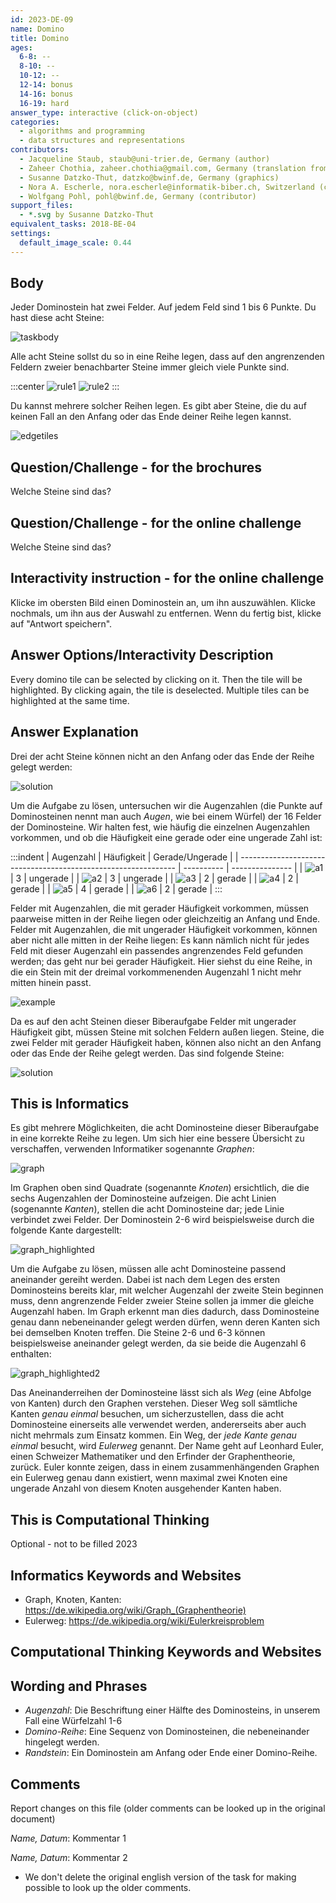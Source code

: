 ```yaml
---
id: 2023-DE-09
name: Domino
title: Domino
ages:
  6-8: --
  8-10: --
  10-12: --
  12-14: bonus
  14-16: bonus
  16-19: hard
answer_type: interactive (click-on-object)
categories:
  - algorithms and programming
  - data structures and representations
contributors:
  - Jacqueline Staub, staub@uni-trier.de, Germany (author)
  - Zaheer Chothia, zaheer.chothia@gmail.com, Germany (translation from German into English)
  - Susanne Datzko-Thut, datzko@bwinf.de, Germany (graphics)
  - Nora A. Escherle, nora.escherle@informatik-biber.ch, Switzerland (contributor)
  - Wolfgang Pohl, pohl@bwinf.de, Germany (contributor)
support_files:
  - *.svg by Susanne Datzko-Thut
equivalent_tasks: 2018-BE-04
settings:
  default_image_scale: 0.44
---
```


## Body

Jeder Dominostein hat zwei Felder. Auf jedem Feld sind 1 bis 6 Punkte. Du hast diese acht Steine: 

![taskbody](graphics/2023-DE-09-taskbody.svg "Domino (600px)")

Alle acht Steine sollst du so in eine Reihe legen, dass auf den angrenzenden Feldern zweier benachbarter Steine immer gleich viele Punkte sind.

:::center
![rule1](graphics/2023-DE-09-domino-example-good.svg "richtig") ![rule2](graphics/2023-DE-09-domino-example-bad.svg "falsch") 
:::

Du kannst mehrere solcher Reihen legen. Es gibt aber Steine, die du auf keinen Fall an den Anfang oder das Ende deiner Reihe legen kannst.

![edgetiles](graphics/2023-DE-09-domino-example-edge.svg "Steine am Anfang und am Ende")

## Question/Challenge - for the brochures

Welche Steine sind das?


## Question/Challenge - for the online challenge

Welche Steine sind das?


## Interactivity instruction - for the online challenge

Klicke im obersten Bild einen Dominostein an, um ihn auszuwählen. Klicke nochmals, um ihn aus der Auswahl zu entfernen. Wenn du fertig bist, klicke auf "Antwort speichern".


## Answer Options/Interactivity Description

Every domino tile can be selected by clicking on it. Then the tile will be highlighted. By clicking again, the tile is deselected. Multiple tiles can be highlighted at the same time.


## Answer Explanation

Drei der acht Steine können nicht an den Anfang oder das Ende der Reihe gelegt werden:

![solution]

[solution]: graphics/2023-DE-09-domino_solution.svg "Lösung"

Um die Aufgabe zu lösen, untersuchen wir die Augenzahlen (die Punkte auf Dominosteinen nennt man auch _Augen_, wie bei einem Würfel) der 16 Felder der Dominosteine.  Wir halten fest, wie häufig die einzelnen Augenzahlen vorkommen, und ob die Häufigkeit eine gerade oder eine ungerade Zahl ist:

:::indent
| Augenzahl                                                      | Häufigkeit | Gerade/Ungerade |
| -------------------------------------------------------------- | ---------- | --------------- |
| ![a1](graphics/2023-DE-09-numberofpoints1.svg "Domino (30px)") | 3          | ungerade        |
| ![a2](graphics/2023-DE-09-numberofpoints2.svg "Domino (30px)") | 3          | ungerade        |
| ![a3](graphics/2023-DE-09-numberofpoints3.svg "Domino (30px)") | 2          | gerade          |
| ![a4](graphics/2023-DE-09-numberofpoints4.svg "Domino (30px)") | 2          | gerade          |
| ![a5](graphics/2023-DE-09-numberofpoints5.svg "Domino (30px)") | 4          | gerade          |
| ![a6](graphics/2023-DE-09-numberofpoints6.svg "Domino (30px)") | 2          | gerade          |
:::

Felder mit Augenzahlen, die mit gerader Häufigkeit vorkommen, müssen paarweise mitten in der Reihe liegen oder gleichzeitig an Anfang und Ende. Felder mit Augenzahlen, die mit ungerader Häufigkeit vorkommen, können aber nicht alle mitten in der Reihe liegen: Es kann nämlich nicht für jedes Feld mit dieser Augenzahl ein passendes angrenzendes Feld gefunden werden; das geht nur bei gerader Häufigkeit. Hier siehst du eine Reihe, in die ein Stein mit der dreimal vorkommenenden Augenzahl 1 nicht mehr mitten hinein passt.

![example](graphics/2023-DE-09-domino_explanation_spare2.svg "nicht passender Stein")

Da es auf den acht Steinen dieser Biberaufgabe Felder mit ungerader Häufigkeit gibt, müssen Steine mit solchen Feldern außen liegen.  Steine, die zwei Felder mit gerader Häufigkeit haben, können also nicht an den Anfang oder das Ende der Reihe gelegt werden. Das sind folgende Steine:

![solution]



## This is Informatics

Es gibt mehrere Möglichkeiten, die acht Dominosteine dieser Biberaufgabe in eine korrekte Reihe zu legen. Um sich hier eine bessere Übersicht zu verschaffen, verwenden Informatiker sogenannte _Graphen_:

![graph](graphics/2023-DE-09-explanation.svg "Diagramm (200px)")

Im Graphen oben sind Quadrate (sogenannte _Knoten_) ersichtlich, die die sechs Augenzahlen der Dominosteine aufzeigen. Die acht Linien (sogenannte _Kanten_), stellen die acht Dominosteine dar; jede Linie verbindet zwei Felder. Der Dominostein 2-6 wird beispielsweise durch die folgende Kante dargestellt:

![graph_highlighted](graphics/2023-DE-09-explanation-highlighted.svg "Diagramm (200px)")

Um die Aufgabe zu lösen, müssen alle acht Dominosteine passend aneinander gereiht werden. Dabei ist nach dem Legen des ersten Dominosteins bereits klar, mit welcher Augenzahl der zweite Stein beginnen muss, denn angrenzende Felder zweier Steine sollen ja immer die gleiche Augenzahl haben. Im Graph erkennt man dies dadurch, dass Dominosteine genau dann nebeneinander gelegt werden dürfen, wenn deren Kanten sich bei demselben Knoten treffen. Die Steine 2-6 und 6-3 können beispielsweise aneinander gelegt werden, da sie beide die Augenzahl 6 enthalten:


![graph_highlighted2](graphics/2023-DE-09-explanation-two-lines.svg "Diagramm (200px)")


Das Aneinanderreihen der Dominosteine lässt sich als _Weg_ (eine Abfolge von Kanten) durch den Graphen verstehen. Dieser Weg soll sämtliche Kanten _genau einmal_ besuchen, um sicherzustellen, dass die acht Dominosteine einerseits alle verwendet werden, andererseits aber auch nicht mehrmals zum Einsatz kommen.  Ein Weg, der _jede  Kante genau einmal_ besucht, wird _Eulerweg_ genannt. Der Name geht auf Leonhard Euler, einen Schweizer Mathematiker und den Erfinder der Graphentheorie, zurück. Euler konnte zeigen, dass in einem zusammenhängenden Graphen ein Eulerweg genau dann existiert, wenn maximal zwei Knoten eine ungerade Anzahl von diesem Knoten ausgehender Kanten haben.


## This is Computational Thinking

Optional - not to be filled 2023


## Informatics Keywords and Websites

 - Graph, Knoten, Kanten: https://de.wikipedia.org/wiki/Graph_(Graphentheorie)
 - Eulerweg: https://de.wikipedia.org/wiki/Eulerkreisproblem

## Computational Thinking Keywords and Websites


## Wording and Phrases

 - _Augenzahl_: Die Beschriftung einer Hälfte des Dominosteins, in unserem Fall eine Würfelzahl 1-6
 - _Domino-Reihe_: Eine Sequenz von Dominosteinen, die nebeneinander hingelegt werden.
 - _Randstein_: Ein Dominostein am Anfang oder Ende einer Domino-Reihe.


## Comments

Report changes on this file (older comments can be looked up in the original document)

_Name, Datum_: Kommentar 1

_Name, Datum_: Kommentar 2

 * We don't delete the original english version of the task for making possible to look up the older comments.